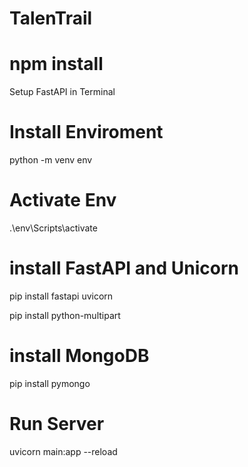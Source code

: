 # TalenTrail

# npm install

Setup FastAPI in Terminal 
# Install Enviroment

python -m venv env 

# Activate Env

.\env\Scripts\activate

# install FastAPI and Unicorn

pip install fastapi uvicorn

pip install python-multipart

# install MongoDB

pip install pymongo


# Run Server 

uvicorn main:app --reload     
